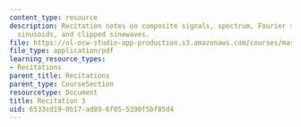 ```yaml
---
content_type: resource
description: Recitation notes on composite signals, spectrum, Fourier series, Harmonic
  sinusoids, and clipped sinewaves.
file: https://ol-ocw-studio-app-production.s3.amazonaws.com/courses/mas-160-signals-systems-and-information-for-media-technology-fall-2007/6533cd190b17ad896f055390f5bf85d4_rec3.pdf
file_type: application/pdf
learning_resource_types:
- Recitations
parent_title: Recitations
parent_type: CourseSection
resourcetype: Document
title: Recitation 3
uid: 6533cd19-0b17-ad89-6f05-5390f5bf85d4
---
```

